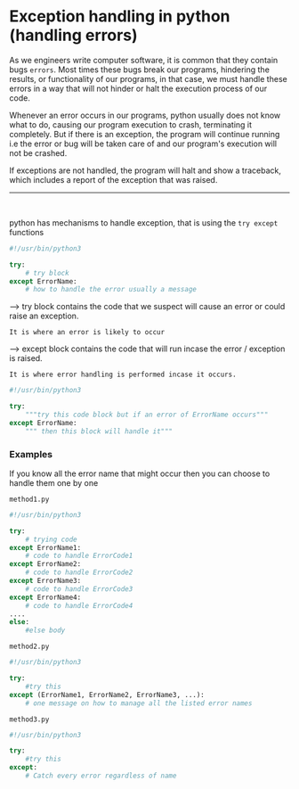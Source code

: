 # Exception handling in python (handling errors)

As we engineers write computer software, it is common that they contain bugs `errors`. Most times these bugs break our programs, hindering the results, or functionality of our programs, in that case, we must handle these errors in a way that will not hinder or halt the execution process of our code.

Whenever an error occurs in our programs, python usually does not know what to do, causing our program execution to crash, terminating it completely. But if there is an exception, the program will continue running i.e the error or bug will be taken care of and our program's execution will not be crashed.

If exceptions are not handled, the program will halt and show a traceback, which includes a report of the exception that was raised.

<hr>
<br>

python has mechanisms to handle exception, that is using the `try except` functions

```py
#!/usr/bin/python3

try:
    # try block
except ErrorName:
    # how to handle the error usually a message
```
--> try block contains the code that we suspect will cause an error or could raise an exception.

`It is where an error is likely to occur`

--> except block contains the code that will run incase the error / exception is raised.

`It is where error handling is performed incase it occurs.`

```py
#!/usr/bin/python3

try:
    """try this code block but if an error of ErrorName occurs"""
except ErrorName:
    """ then this block will handle it"""
```

### Examples

If you know all the error name that might occur then you can choose to handle them one by one

`method1.py`
```py
#!/usr/bin/python3

try:
    # trying code
except ErrorName1:
    # code to handle ErrorCode1
except ErrorName2:
    # code to handle ErrorCode2
except ErrorName3:
    # code to handle ErrorCode3
except ErrorName4:
    # code to handle ErrorCode4
....
else:
    #else body
```

`method2.py`

```py
#!/usr/bin/python3

try:
    #try this
except (ErrorName1, ErrorName2, ErrorName3, ...):
    # one message on how to manage all the listed error names
```

`method3.py`

```py
#!/usr/bin/python3

try:
    #try this
except:
    # Catch every error regardless of name
```